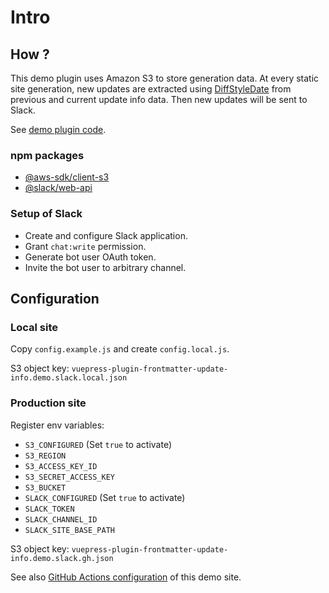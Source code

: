 # Intro


## How ?

This demo plugin uses Amazon S3 to store generation data.
At every static site generation, new updates are extracted using [DiffStyleDate](https://github.com/smori1983/vuepress-plugin-frontmatter-update-info/blob/master/src/generation-util/diff-style-date.js) from previous and current update info data.
Then new updates will be sent to Slack.

See [demo plugin code](https://github.com/smori1983/vuepress-plugin-frontmatter-update-info-demo/tree/master/docs/.vuepress/plugins/generation-data-demo-slack).

### npm packages

- [@aws-sdk/client-s3](https://www.npmjs.com/package/@aws-sdk/client-s3)
- [@slack/web-api](https://www.npmjs.com/package/@slack/web-api)

### Setup of Slack

- Create and configure Slack application.
- Grant `chat:write` permission.
- Generate bot user OAuth token.
- Invite the bot user to arbitrary channel.


## Configuration

### Local site

Copy `config.example.js` and create `config.local.js`.

S3 object key: `vuepress-plugin-frontmatter-update-info.demo.slack.local.json`

### Production site

Register env variables:

- `S3_CONFIGURED` (Set `true` to activate)
- `S3_REGION`
- `S3_ACCESS_KEY_ID`
- `S3_SECRET_ACCESS_KEY`
- `S3_BUCKET`
- `SLACK_CONFIGURED` (Set `true` to activate)
- `SLACK_TOKEN`
- `SLACK_CHANNEL_ID`
- `SLACK_SITE_BASE_PATH`

S3 object key: `vuepress-plugin-frontmatter-update-info.demo.slack.gh.json`

See also [GitHub Actions configuration](https://github.com/smori1983/vuepress-plugin-frontmatter-update-info-demo/blob/master/.github/workflows/pages.yml) of this demo site.
